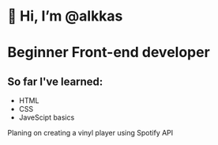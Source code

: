 <h1> 👋 Hi, I’m @alkkas </h1>
<h1>Beginner Front-end developer</h1>
<h2>So far I've learned:</h2>
<ul>
<li>HTML</li>
<li>CSS</li>
<li>JaveScipt basics</li>
</ul>
<p>Planing on creating a vinyl player using Spotify API</p>

<!---
alkkas/alkkas is a ✨ special ✨ repository because its `README.md` (this file) appears on your GitHub profile.
You can click the Preview link to take a look at your changes.
--->
